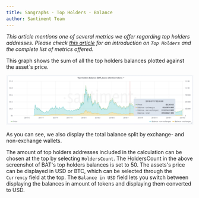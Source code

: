 ```yaml
---
title: Sangraphs - Top Holders - Balance
author: Santiment Team
---
```

*This article mentions one of several metrics we offer regarding top
holders addresses. Please check* [*this
article*](/sangraphs/metrics/top-holders)
*for an introduction on `Top Holders` and the complete list of metrics
offered.*

This graph shows the sum of all the top holders balances plotted against
the asset`s price.

![](30_top_holders_balance.png)

As you can see, we also display the total balance split by exchange- and
non-exchange wallets.

The amount of top holders addresses included in the calculation can be
chosen at the top by selecting `HoldersCount`. The HoldersCount in the
above screenshot of BAT's top holders balances is set to 50.
The assets's price can be displayed in USD or BTC, which can be
selected through the `Currency` field at the top. The `Balance in
USD` field lets you switch between displaying the balances in amount of
tokens and displaying them converted to USD.
